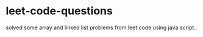 # leet-code-questions

solved some array and linked list problems from leet code using java script..
